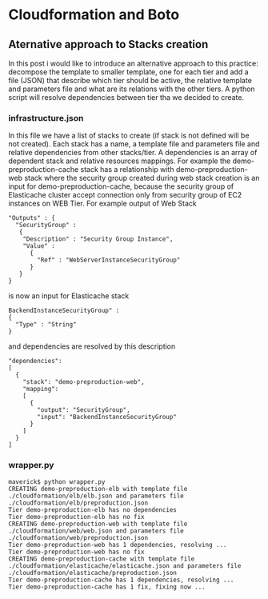 #  Cloudformation and Boto
## Aternative approach to Stacks creation

In this post i would like to introduce an alternative approach to this practice: decompose the template to smaller template, one for each tier and add a file (JSON) that describe which tier should be active, the relative template and parameters file and what are its relations with the other tiers. A python script will resolve dependencies between tier tha we decided to create.

### infrastructure.json

In this file we have a list of stacks to create (if stack is not defined will be not created). Each stack has a name, a template file and parameters file and relative dependencies from other stacks/tier. A dependencies is an array of dependent stack and relative resources mappings. For example the demo-preproduction-cache stack has a relationship with demo-preproduction-web stack where the security group created during web stack creation is an input for demo-preproduction-cache, because the security group of Elasticache cluster accept connection only from security group of EC2 instances on WEB Tier. For example output of Web Stack

```
"Outputs" : {
  "SecurityGroup" : 
   {
    "Description" : "Security Group Instance",
    "Value" : 
      { 
        "Ref" : "WebServerInstanceSecurityGroup" 
      }
   }
}
```

is now an input for Elasticache stack

```
BackendInstanceSecurityGroup" : 
{ 
  "Type" : "String" 
}
```

and dependencies are resolved by this description

```
"dependencies": 
[
  {
    "stack": "demo-preproduction-web",
    "mapping": 
    [ 
      { 
        "output": "SecurityGroup", 
        "input": "BackendInstanceSecurityGroup" 
      } 
    ]
  } 
]
```


### wrapper.py

```
maverick$ python wrapper.py
CREATING demo-preproduction-elb with template file ./cloudformation/elb/elb.json and parameters file ./cloudformation/elb/preproduction.json
Tier demo-preproduction-elb has no dependencies
Tier demo-preproduction-elb has no fix
CREATING demo-preproduction-web with template file ./cloudformation/web/web.json and parameters file ./cloudformation/web/preproduction.json
Tier demo-preproduction-web has 1 dependencies, resolving ...
Tier demo-preproduction-web has no fix
CREATING demo-preproduction-cache with template file ./cloudformation/elasticache/elasticache.json and parameters file ./cloudformation/elasticache/preproduction.json
Tier demo-preproduction-cache has 1 dependencies, resolving ...
Tier demo-preproduction-cache has 1 fix, fixing now ...
``` 
